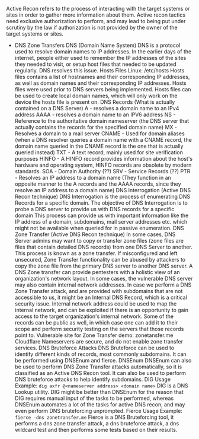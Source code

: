 Active Recon refers to the process of interacting with the target systems or sites in order to gather more information about them. Active recon tactics need exclusive authorization to perform, and may lead to being put under scrutiny by the law if authorization is not provided by the owner of the target systems or sites.

- DNS Zone Transfers
	DNS (Domain Name System)
		DNS is a protocol used to resolve domain names to IP addresses. In the earlier days of the internet, people either used to remember the IP addresses of the sites they needed to visit, or setup host files that needed to be updated regularly. DNS resolves this issue.
	Hosts Files
		Linux: /etc/hosts
		Hosts files contains a list of hostnames and their corresponding IP addresses, as well as domain names and their corresponding IP addresses.
		Hosts files were used prior to DNS servers being implemented.
		Hosts files can be used to create local domain names, which will only work on the device the hosts file is present on.
	DNS Records (What is actually contained on a DNS Server)
		A - resolves a domain name to an IPv4 address
		AAAA - resolves a domain name to an IPV6 address
		NS - Reference to the authoritative domain nameserver (the DNS server that actually contains the records for the specified domain name)
		MX - Resolves a domain to a mail server
		CNAME - Used for domain aliases (when a DNS resolver queries a domain name with a CNAME record, the domain name queried in the CNAME record is the one that is actually queried instead)
		TXT - A text record, mainly used for site verification purposes
		HINFO - A HINFO record provides information about the host's hardware and operating system, HINFO records are obsolete by modern standards.
		SOA - Domain Authority (??)
		SRV - Service Records (??)
		PTR - Resolves an IP address to a domain name (They function in an opposite manner to the A records and the AAAA records, since they resolve an IP address to a domain name)
	DNS Interrogation (Active DNS Recon technique)
		DNS Interrogation is the process of enumerating DNS Records for a specific domain.
		The objective of DNS Interrogation is to probe a DNS server to provide us with DNS records for a specific domain
		This process can provide us with important information like the IP address of a domain, subdomains, mail server addresses etc. which might not be available when queried for in passive enumeration.
	DNS Zone Transfer (Active DNS Recon technique)
		In some cases, DNS Server admins may want to copy or transfer zone files (zone files are files that contain detailed DNS records) from one DNS Server to another. This process is known as a zone transfer.
		If misconfigured and left unsecured, Zone Transfer functionality can be abused by attackers to copy the zone file from the primary DNS server to another DNS server.
		A DNS Zone transfer can provide pentesters with a holistic view of an organization's network layout.
		In some cases, the vulnerable DNS server may also contain internal network addresses.
		In case we perform a DNS Zone Transfer attack, and are provided with subdomains that are not accessible to us, it might be an Internal DNS Record, which is a critical security issue.
		Internal network address could be used to map the internal network, and can be exploited if there is an opportunity to gain access to the target organization's internal network.
		Some of the records can be public as well, in which case one can add it to their scope and perform security testing on the servers  that those records point to.
		Vulnerable site for Zone Transfer demo: zonetansfer.me
		Cloudflare Nameservers are secure, and do not enable zone transfer services.
	DNS Bruteforce Attacks
		DNS Bruteforce can be used to identify different kinds of records, most commonly subdomains. It can be performed using DNSEnum and fierce. 
	DNSEnum
		DNSEnum can also be used to  perform DNS Zone Transfer attacks automatically, so it is classified as an Active DNS Recon tool.
		It can also be used to perform DNS bruteforce attacks to help identify subdomains.
	DIG
		Usage Example: `dig axfr @<nameserver address> <domain name>`
		DIG is a DNS Lookup utility.
		DIG might be better than DNSEnum for the reason that DIG requires manual input of the tasks to be performed, whereas DNSEnum automates a lot of the tasks for active DNS recon, and may even perform DNS bruteforcing unprompted.
	Fierce
		Usage Example: `fierce -dns zonetransfer.me`
		Fierce is a DNS Bruteforcing tool, it performs a dns zone transfer attack, a dns bruteforce attack, a dns wildcard test and then performs some tests based on their results.